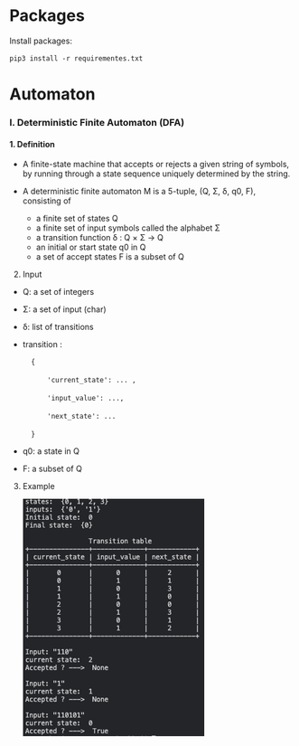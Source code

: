 # Packages
Install packages: 

    pip3 install -r requirementes.txt

# Automaton

### I. Deterministic Finite Automaton (DFA)


#### 1. Definition  

- A finite-state machine that accepts or rejects a given string of symbols, by running through a state sequence uniquely determined by the string.
- A deterministic finite automaton M is a 5-tuple, (Q, Σ, δ, q0, F), consisting of

 
    - a finite set of states Q
    - a finite set of input symbols called the alphabet Σ
    - a transition function δ : Q × Σ → Q
    - an initial or start state q0 in Q
    - a set of accept states F is a subset of Q

2. Input

- Q: a set of integers
- Σ: a set of input (char)

- δ: list of transitions
  
- transition :
  
        {
   
            'current_state': ... , 
   
            'input_value': ..., 
   
            'next_state': ...
            
        }

- q0: a state in Q

- F:  a subset of Q

3. Example


    ![alt text](imgs/dfa.png)
